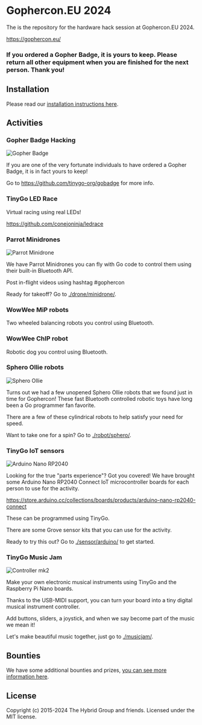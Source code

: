 # Gophercon.EU 2024

The is the repository for the hardware hack session at Gophercon.EU 2024.

https://gophercon.eu/

### If you ordered a Gopher Badge, it is yours to keep. Please return all other equipment when you are finished for the next person. Thank you!

## Installation

Please read our [installation instructions here](./INSTALL.md).

## Activities

### Gopher Badge Hacking

![Gopher Badge](./images/gobadges.jpg)

If you are one of the very fortunate individuals to have ordered a Gopher Badge, it is in fact yours to keep!

Go to https://github.com/tinygo-org/gobadge for more info.

### TinyGo LED Race

Virtual racing using real LEDs!

https://github.com/conejoninja/ledrace

### Parrot Minidrones

![Parrot Minidrone](https://upload.wikimedia.org/wikipedia/commons/thumb/6/66/Rolling_Spider.jpg/320px-Rolling_Spider.jpg)

We have Parrot Minidrones you can fly with Go code to control them using their built-in Bluetooth API.

Post in-flight videos using hashtag #gophercon

Ready for takeoff? Go to [./drone/minidrone/](./drone/minidrone/).

### WowWee MiP robots

Two wheeled balancing robots you control using Bluetooth.

### WowWee ChIP robot

Robotic dog you control using Bluetooth.

### Sphero Ollie robots

![Sphero Ollie](./images/ollie.jpg)

Turns out we had a few unopened Sphero Ollie robots that we found just in time for Gophercon! These fast Bluetooth controlled robotic toys have long been a Go programmer fan favorite.

There are a few of these cylindrical robots to help satisfy your need for speed.

Want to take one for a spin? Go to [./robot/sphero/](./robot/sphero/).

### TinyGo IoT sensors

![Arduino Nano RP2040](./sensor/arduino/assets/step6.jpg)

Looking for the true "parts experience"? Got you covered! We have brought some Arduino Nano RP2040 Connect IoT microcontroller boards for each person to use for the activity.

https://store.arduino.cc/collections/boards/products/arduino-nano-rp2040-connect

These can be programmed using TinyGo.

There are some Grove sensor kits that you can use for the activity.

Ready to try this out? Go to [./sensor/arduino/](./sensor/arduino/) to get started.

### TinyGo Music Jam

![Controller mk2](./images/music-mk2.jpg)

Make your own electronic musical instruments using TinyGo and the Raspberry Pi Nano boards.

Thanks to the USB-MIDI support, you can turn your board into a tiny digital musical instrument controller.

Add buttons, sliders, a joystick, and when we say become part of the music we mean it!

Let's make beautiful music together, just go to [./musicjam/](./musicjam/).

## Bounties

We have some additional bounties and prizes, [you can see more information here](./BOUNTIES.md).

## License

Copyright (c) 2015-2024 The Hybrid Group and friends. Licensed under the MIT license.
